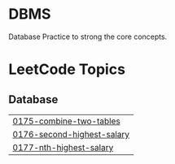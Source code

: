 # DBMS
Database Practice to strong the core concepts.

<!---LeetCode Topics Start-->
# LeetCode Topics
## Database
|  |
| ------- |
| [0175-combine-two-tables](https://github.com/Tanvi-Jain01/DBMS/tree/master/0175-combine-two-tables) |
| [0176-second-highest-salary](https://github.com/Tanvi-Jain01/DBMS/tree/master/0176-second-highest-salary) |
| [0177-nth-highest-salary](https://github.com/Tanvi-Jain01/DBMS/tree/master/0177-nth-highest-salary) |
<!---LeetCode Topics End-->